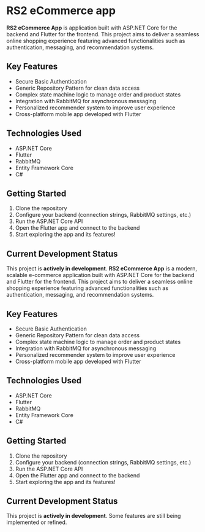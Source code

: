 # RS2 eCommerce app

**RS2 eCommerce App** is application built with ASP.NET Core for the backend and Flutter for the frontend. This project aims to deliver a seamless online shopping experience featuring advanced functionalities such as authentication, messaging, and recommendation systems.

## Key Features

- Secure Basic Authentication  
- Generic Repository Pattern for clean data access  
- Complex state machine logic to manage order and product states  
- Integration with RabbitMQ for asynchronous messaging  
- Personalized recommender system to improve user experience  
- Cross-platform mobile app developed with Flutter  

## Technologies Used

- ASP.NET Core  
- Flutter  
- RabbitMQ  
- Entity Framework Core  
- C#  

## Getting Started

1. Clone the repository  
2. Configure your backend (connection strings, RabbitMQ settings, etc.)  
3. Run the ASP.NET Core API  
4. Open the Flutter app and connect to the backend  
5. Start exploring the app and its features!  

## Current Development Status

This project is **actively in development**. **RS2 eCommerce App** is a modern, scalable e-commerce application built with ASP.NET Core for the backend and Flutter for the frontend. This project aims to deliver a seamless online shopping experience featuring advanced functionalities such as authentication, messaging, and recommendation systems.

## Key Features

- Secure Basic Authentication  
- Generic Repository Pattern for clean data access  
- Complex state machine logic to manage order and product states  
- Integration with RabbitMQ for asynchronous messaging  
- Personalized recommender system to improve user experience  
- Cross-platform mobile app developed with Flutter  

## Technologies Used

- ASP.NET Core  
- Flutter  
- RabbitMQ  
- Entity Framework Core  
- C#  

## Getting Started

1. Clone the repository  
2. Configure your backend (connection strings, RabbitMQ settings, etc.)  
3. Run the ASP.NET Core API  
4. Open the Flutter app and connect to the backend  
5. Start exploring the app and its features!  

## Current Development Status

This project is **actively in development**.  Some features are still being implemented or refined.
